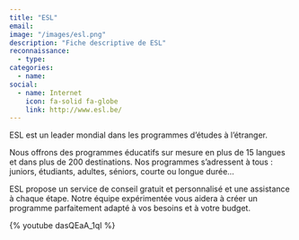```yaml
---
title: "ESL"
email: 
image: "/images/esl.png"
description: "Fiche descriptive de ESL"
reconnaissance:
  - type: 
categories: 
  - name: 
social:
  - name: Internet
    icon: fa-solid fa-globe
    link: http://www.esl.be/
---
```

ESL est un leader mondial dans les programmes d’études à l’étranger.

Nous offrons des programmes éducatifs sur mesure en plus de 15 langues et dans plus de 200 destinations. Nos programmes s’adressent à tous : juniors, étudiants, adultes, séniors, courte ou longue durée…

ESL propose un service de conseil gratuit et personnalisé et une assistance à chaque étape. Notre équipe expérimentée vous aidera à créer un programme parfaitement adapté à vos besoins et à votre budget.

{% youtube dasQEaA_1qI %} 
